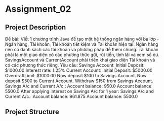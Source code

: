 # Assignment_02

## Project Description
Đề bài:
Viết 1 chương trình Java để tạo một hệ thống ngân hàng với ba lớp - Ngân hàng, Tài khoản, Tài khoản tiết kiệm và Tài khoản hiện tại. Ngân hàng nên có danh sách các tài khoản và phương pháp để thêm chúng. Tài khoản phải là một giao diện có các phương thức gửi, rút tiền, tính lãi và xem số dư. SavingsAccount và CurrentAccount phải triển khai giao diện Tài khoản và có các phương thức riêng.
Yêu cầu:
Savings Account:
Initial Deposit: $1000.00
Interest rate: 1.25%
Current Account:
Initial Deposit: $5000.00
OverdraftLimit: $1000.00
Now deposit $100 to Savings Account.
Now deposit $500 to Current Account.
Withdraw $150 from Savings Account.
Savings A/c and Current A/c.:
Account balance: 950.0
Account balance: 5500.0
After applying interest on Savings A/c for 1 year:
Savings A/c and Current A/c.:
Account balance: 961.875
Account balance: 5500.0

## Project Structure